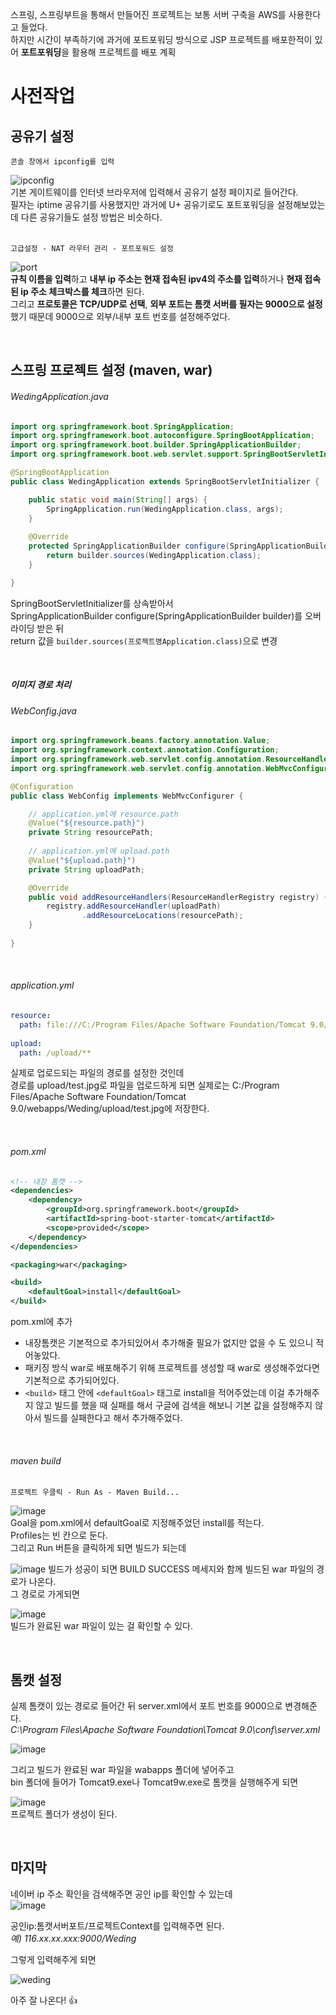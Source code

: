 스프링, 스프링부트을 통해서 만들어진 프로젝트는 보통 서버 구축을 AWS를 사용한다고 들었다.  
하지만 시간이 부족하기에 과거에 포트포워딩 방식으로 JSP 프로젝트를 배포한적이 있어 **포트포워딩**을 활용해 프로젝트를 배포 계획  

# 사전작업

## 공유기 설정
`콘솔 창에서 ipconfig를 입력`  

![ipconfig](https://user-images.githubusercontent.com/89443479/155833990-6f76f48a-3ba7-488f-8798-2d366d1afe73.png)  
기본 게이트웨이를 인터넷 브라우저에 입력해서 공유기 설정 페이지로 들어간다.  
필자는 iptime 공유기를 사용했지만 과거에 U+ 공유기로도 포트포워딩을 설정해보았는데 다른 공유기들도 설정 방법은 비슷하다.  
<br>

`고급설정 - NAT 라우터 관리 - 포트포워드 설정`

![port](https://user-images.githubusercontent.com/89443479/155834270-56f43535-bc67-460b-b144-0b2a10a5196f.png)  
**규칙 이름을 입력**하고 **내부 ip 주소는 현재 접속된 ipv4의 주소를 입력**하거나 **현재 접속된 ip 주소 체크박스를 체크**하면 된다.  
그리고 **프로토콜은 TCP/UDP로 선택**, **외부 포트는 톰캣 서버를 필자는 9000으로 설정**했기 때문데 9000으로 외부/내부 포트 번호를 설정해주었다.

<br>

## 스프링 프로젝트 설정 (maven, war)

###### WedingApplication.java
``` java
import org.springframework.boot.SpringApplication;
import org.springframework.boot.autoconfigure.SpringBootApplication;
import org.springframework.boot.builder.SpringApplicationBuilder;
import org.springframework.boot.web.servlet.support.SpringBootServletInitializer;

@SpringBootApplication
public class WedingApplication extends SpringBootServletInitializer {

	public static void main(String[] args) {
		SpringApplication.run(WedingApplication.class, args);
	}
	
	@Override
	protected SpringApplicationBuilder configure(SpringApplicationBuilder builder) {
		return builder.sources(WedingApplication.class);
	}

}
```

SpringBootServletInitializer를 상속받아서  
SpringApplicationBuilder configure(SpringApplicationBuilder builder)를 오버라이딩 받은 뒤  
return 값을 `builder.sources(프로젝트명Application.class)`으로 변경

<br> 

##### 이미지 경로 처리

###### WebConfig.java
``` java
import org.springframework.beans.factory.annotation.Value; 
import org.springframework.context.annotation.Configuration;
import org.springframework.web.servlet.config.annotation.ResourceHandlerRegistry;
import org.springframework.web.servlet.config.annotation.WebMvcConfigurer;

@Configuration
public class WebConfig implements WebMvcConfigurer {

    // application.yml에 resource.path
	@Value("${resource.path}")
	private String resourcePath;
	
    // application.yml에 upload.path
	@Value("${upload.path}")
	private String uploadPath;

	@Override
	public void addResourceHandlers(ResourceHandlerRegistry registry) {
		registry.addResourceHandler(uploadPath)
				.addResourceLocations(resourcePath);
	}
	
}
```

<br>

###### application.yml
``` yml
resource:
  path: file:///C:/Program Files/Apache Software Foundation/Tomcat 9.0/webapps/Weding/upload/
        
upload:
  path: /upload/**
```

실제로 업로드되는 파일의 경로를 설정한 것인데  
경로를 upload/test.jpg로 파일을 업로드하게 되면 
실제로는 C:/Program Files/Apache Software Foundation/Tomcat 9.0/webapps/Weding/upload/test.jpg에 저장한다.  

<br>

###### pom.xml
``` xml
<!-- 내장 톰캣 -->
<dependencies>
    <dependency>
        <groupId>org.springframework.boot</groupId>
        <artifactId>spring-boot-starter-tomcat</artifactId>
        <scope>provided</scope>
    </dependency>
</dependencies>

<packaging>war</packaging>

<build>
    <defaultGoal>install</defaultGoal>
</build>
```
pom.xml에 추가  
- 내장톰캣은 기본적으로 추가되있어서 추가해줄 필요가 없지만 없을 수 도 있으니 적어놓았다.  
- 패키징 방식 war로 배포해주기 위해 프로젝트를 생성할 때 war로 생성해주었다면 기본적으로 추가되어있다.
- `<build>` 태그 안에 `<defaultGoal>` 태그로 install을 적어주었는데 이걸 추가해주지 않고 빌드를 했을 때 실패를 해서 구글에 검색을 해보니 기본 값을 설정해주지 않아서 빌드를 실패한다고 해서 추가해주었다.

<br>

###### maven build
`프로젝트 우클릭 - Run As - Maven Build...`

![image](https://user-images.githubusercontent.com/89443479/155834994-a9f98967-959e-4c12-9df8-e80eca38f383.png)  
Goal을 pom.xml에서 defaultGoal로 지정해주었던 install를 적는다.  
Profiles는 빈 칸으로 둔다.  
그리고 Run 버튼을 클릭하게 되면 빌드가 되는데

![image](https://user-images.githubusercontent.com/89443479/155835187-79acd501-e090-4de8-b139-057e53e7cefe.png)
빌드가 성공이 되면 BUILD SUCCESS 메세지와 함께 빌드된 war 파일의 경로가 나온다.  
그 경로로 가게되면  

![image](https://user-images.githubusercontent.com/89443479/155835227-bae08045-1048-48d2-a64d-87318872a796.png)  
빌드가 완료된 war 파일이 있는 걸 확인할 수 있다.  

<br>

## 톰캣 설정
실제 톰캣이 있는 경로로 들어간 뒤 server.xml에서 포트 번호를 9000으로 변경해준다.  
*C:\Program Files\Apache Software Foundation\Tomcat 9.0\conf\server.xml* 

![image](https://user-images.githubusercontent.com/89443479/155835611-e4a0e92c-4256-457b-9218-331f81a95f6e.png)

그리고 빌드가 완료된 war 파일을 wabapps 폴더에 넣어주고  
bin 폴더에 들어가 Tomcat9.exe나 Tomcat9w.exe로 톰캣을 실행해주게 되면

![image](https://user-images.githubusercontent.com/89443479/155835786-7e7bc31a-0a23-43d0-b406-32059119e5db.png)  
프로젝트 폴더가 생성이 된다. 

<br>

## 마지막

네이버 ip 주소 확인을 검색해주면 공인 ip를 확인할 수 있는데  
![image](https://user-images.githubusercontent.com/89443479/155835910-78f80cbe-de00-4681-b684-69f550068089.png)  

공인ip:톰캣서버포트/프로젝트Context를 입력해주면 된다.  
*예) 116.xx.xx.xxx:9000/Weding*

그렇게 입력해주게 되면  

![weding](https://user-images.githubusercontent.com/89443479/155836027-462288fc-d98e-46d5-aea3-dfaa6226e7e0.png)

아주 잘 나온다! 👍